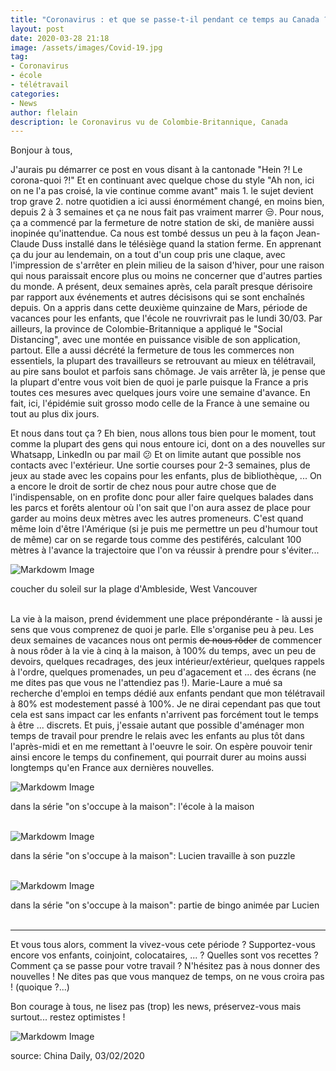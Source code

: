 ```yaml
---
title: "Coronavirus : et que se passe-t-il pendant ce temps au Canada ?"
layout: post
date: 2020-03-28 21:18
image: /assets/images/Covid-19.jpg
tag:
- Coronavirus
- école
- télétravail
categories:
- News
author: flelain
description: le Coronavirus vu de Colombie-Britannique, Canada
---
```


Bonjour à tous,

J'aurais pu démarrer ce post en vous disant à la cantonade "Hein ?! Le corona-quoi ?!" Et en continuant avec quelque chose du style "Ah non, ici on ne l'a pas croisé, la vie continue comme avant" mais 1. le sujet devient trop grave 2. notre quotidien a ici aussi énormément changé, en moins bien, depuis 2 à 3 semaines et ça ne nous fait pas vraiment marrer :unamused:. Pour nous, ça a commencé par la fermeture de notre station de ski, de manière aussi inopinée qu'inattendue. Ca nous est tombé dessus un peu à la façon Jean-Claude Duss installé dans le télésiège quand la station ferme. En apprenant ça du jour au lendemain, on a tout d'un coup pris une claque, avec l'impression de s'arrêter en plein milieu de la saison d'hiver, pour une raison qui nous paraissait encore plus ou moins ne concerner que d'autres parties du monde. A présent, deux semaines après, cela paraît presque dérisoire par rapport aux événements et autres décisisons qui se sont enchaînés depuis. On a appris dans cette deuxième quinzaine de Mars, période de vacances pour les enfants, que l'école ne rouvrivrait pas le lundi 30/03. Par ailleurs, la province de Colombie-Britannique a appliqué le "Social Distancing", avec une montée en puissance visible de son application, partout. Elle a aussi décrété la fermeture de tous les commerces non essentiels, la plupart des travailleurs se retrouvant au mieux en télétravail, au pire sans boulot et parfois sans chômage. Je vais arrêter là, je pense que la plupart d'entre vous voit bien de quoi je parle puisque la France a pris toutes ces mesures avec quelques jours voire une semaine d'avance. En fait, ici, l'épidémie suit grosso modo celle de la France à une semaine ou tout au plus dix jours.

Et nous dans tout ça ? Eh bien, nous allons tous bien pour le moment, tout comme la plupart des gens qui nous entoure ici, dont on a des nouvelles sur Whatsapp, LinkedIn ou par mail :confused: Et on limite autant que possible nos contacts avec l'extérieur. Une sortie courses pour 2-3 semaines, plus de jeux au stade avec les copains pour les enfants, plus de bibliothèque, ... On a encore le droit de sortir de chez nous pour autre chose que de l'indispensable, on en profite donc pour aller faire quelques balades dans les parcs et forêts alentour où l'on sait que l'on aura assez de place pour garder au moins deux mètres avec les autres promeneurs. C'est quand même loin d'être l'Amérique (si je puis me permettre un peu d'humour tout de même) car on se regarde tous comme des pestiférés, calculant 100 mètres à l'avance la trajectoire que l'on va réussir à prendre pour s'éviter...

![Markdowm Image](/assets/images/Ambleside_sunset.jpg)
<figcaption class="caption">coucher du soleil sur la plage d'Ambleside, West Vancouver</figcaption>
<br>

La vie à la maison, prend évidemment une place prépondérante - là aussi je sens que vous comprenez de quoi je parle. Elle s'organise peu à peu. Les deux semaines de vacances nous ont permis ~~de nous rôder~~ de commencer à nous rôder à la vie à cinq à la maison, à 100% du temps, avec un peu de devoirs, quelques recadrages, des jeux intérieur/extérieur, quelques rappels à l'ordre, quelques promenades, un peu d'agacement et ... des écrans (ne me dites pas que vous ne l'attendiez pas !). Marie-Laure a mué sa recherche d'emploi en temps dédié aux enfants pendant que mon télétravail à 80% est modestement passé à 100%. Je ne dirai cependant pas que tout cela est sans impact car les enfants n'arrivent pas forcément tout le temps à être ... discrets. Et puis, j'essaie autant que possible d'aménager mon temps de travail pour prendre le relais avec les enfants au plus tôt dans l'après-midi et en me remettant à l'oeuvre le soir. On espère pouvoir tenir ainsi encore le temps du confinement, qui pourrait durer au moins aussi longtemps qu'en France aux dernières nouvelles.

![Markdowm Image](/assets/images/school_at_home.jpg)
<figcaption class="caption">dans la série "on s'occupe à la maison": l'école à la maison</figcaption>
<br>

![Markdowm Image](/assets/images/Lucien_puzzle.jpg)
<figcaption class="caption">dans la série "on s'occupe à la maison": Lucien travaille à son puzzle</figcaption>
<br>

![Markdowm Image](/assets/images/bingo.jpg)
<figcaption class="caption">dans la série "on s'occupe à la maison": partie de bingo animée par Lucien</figcaption>
<br>

---
Et vous tous alors, comment la vivez-vous cete période ? Supportez-vous encore vos enfants, coinjoint, colocataires, ... ? Quelles sont vos recettes ? Comment ça se passe pour votre travail ? N'hésitez pas à nous donner des nouvelles ! Ne dites pas que vous manquez de temps, on ne vous croira pas ! (quoique ?...)

Bon courage à tous, ne lisez pas (trop) les news, préservez-vous mais surtout... restez optimistes !

![Markdowm Image](/assets/images/fighting_Corona.jpg)
<figcaption class="caption">source: China Daily, 03/02/2020</figcaption>
<br>
